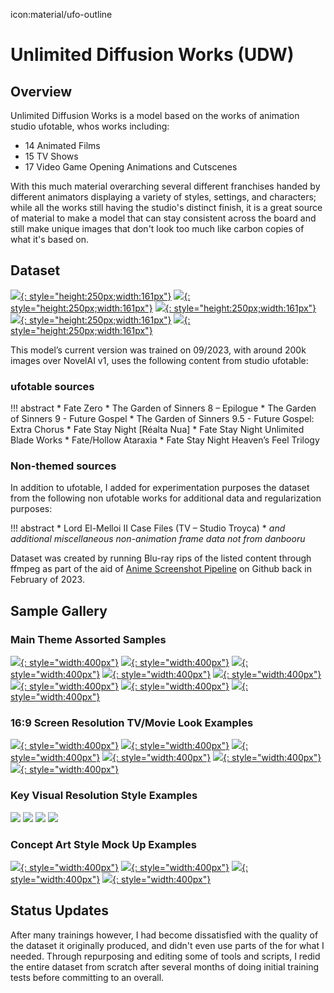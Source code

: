icon:material/ufo-outline
# Unlimited Diffusion Works (UDW)
## Overview

Unlimited Diffusion Works is a model based on the works of animation studio ufotable, whos works including:

* 14 Animated Films
* 15 TV Shows 
* 17 Video Game Opening Animations and Cutscenes

With this much material overarching several different franchises handed by different animators displaying a variety of styles, settings, and characters; while all the works still having the studio's distinct finish, it is a great source of material to make a model that can stay consistent across the board and still make unique images that don't look too much like carbon copies of what it's based on. 

## Dataset

[![](./images/overview/dataset/fatezerokv1.jpg){: style="height:250px;width:161px"}](./images/overview/dataset/fatezerokv1.jpg)
[![](./images/overview/dataset/ubwkv1.jpg){: style="height:250px;width:161px"}](./images/overview/dataset/ubwkv1.jpg)
[![](./images/overview/dataset/hf3kv1.jpg){: style="height:250px;width:161px"}](./images/overview/dataset/hf3kv1.jpg)
[![](./images/overview/dataset/knkekv1.jpg){: style="height:250px;width:161px"}](./images/overview/dataset/knkekv1.jpg)
[![](./images/overview/dataset/emcfkv.jpg){: style="height:250px;width:161px"}](./images/overview/dataset/emcfkv.jpg)


This model’s current version was trained on 09/2023, with around 200k images over NovelAI v1, uses the following content from studio ufotable:

### ufotable sources

!!! abstract
    * Fate Zero 
    * The Garden of Sinners 8 – Epilogue
    * The Garden of Sinners 9 - Future Gospel
    * The Garden of Sinners 9.5 - Future Gospel: Extra Chorus
    * Fate Stay Night [Réalta Nua]
    * Fate Stay Night Unlimited Blade Works
    * Fate/Hollow Ataraxia
    * Fate Stay Night Heaven’s Feel Trilogy

### Non-themed sources 

In addition to ufotable, I added for experimentation purposes the dataset from the following non ufotable works for additional data and regularization purposes:

!!! abstract
    * Lord El-Melloi II Case Files (TV – Studio Troyca)
    * *and additional miscellaneous non-animation frame data not from danbooru*


Dataset was created by running Blu-ray rips of the listed content through ffmpeg as part of the aid of [Anime Screenshot Pipeline](https://github.com/cyber-meow/anime_screenshot_pipeline) on Github back in February of 2023.


## Sample Gallery

### Main Theme Assorted Samples

[![](./images/overview/keyvisual/full/71966-357371757.png){: style="width:400px"}](./images/overview/keyvisual/full/71966-357371757.png)
[![](./images/overview/keyvisual/full/73082-256545115.png){: style="width:400px"}](./images/overview/keyvisual/full/73082-256545115.png)
[![](./images/overview/keyvisual/full/72307-3288374492.png){: style="width:400px"}](./images/overview/keyvisual/full/72307-3288374492.png)
[![](./images/overview/keyvisual/full/72333-3049597417.png){: style="width:400px"}](./images/overview/keyvisual/full/72333-3049597417.png)
[![](./images/overview/blurayres/73815-2911211619.png){: style="width:400px"}](./images/overview/blurayres/73815-2911211619.png)
[![](./images/overview/blurayres/74919-646950122.png){: style="width:400px"}](./images/overview/blurayres/74919-646950122.png)
[![](./images/overview/conceptart/71234-3241660550.png){: style="width:400px"}](./images/overview/conceptart/71234-3241660550.png)
[![](./images/overview/conceptart/107655-3787594491.png){: style="width:400px"}](./images/overview/conceptart/107655-3787594491.png)

### 16:9 Screen Resolution TV/Movie Look Examples

[![](./images/overview/blurayres/68981-3336393614.png){: style="width:400px"}](./images/overview/blurayres/68981-3336393614.png)
[![](./images/overview/blurayres/68792-2210440585.png){: style="width:400px"}](./images/overview/blurayres/68792-2210440585.png)
[![](./images/overview/blurayres/87508-1453217043.png){: style="width:400px"}](./images/overview/blurayres/87508-1453217043.png)
[![](./images/overview/blurayres/87590-2557507210.png){: style="width:400px"}](./images/overview/blurayres/87590-2557507210.png)
[![](./images/overview/blurayres/88147-1535975933.png){: style="width:400px"}](./images/overview/blurayres/88147-1535975933.png)
[![](./images/overview/blurayres/98315-3984287718.png){: style="width:400px"}](./images/overview/blurayres/98315-3984287718.png)

### Key Visual Resolution Style Examples

[![](./images/overview/keyvisual/thumb/Layer-9-Crop.png)](./images/overview/keyvisual/full/61824-1959696816.png)
[![](./images/overview/keyvisual/thumb/Layer-10-Crop.png)](./images/overview/keyvisual/full/55835-2128820733.png)
[![](./images/overview/keyvisual/thumb/Layer-11-Crop.png)](./images/overview/keyvisual/full/60607-3231689894.png)
[![](./images/overview/keyvisual/thumb/Layer-13-Crop.png)](./images/overview/keyvisual/full/01470-2327565163.png)

### Concept Art Style Mock Up Examples

[![](./images/overview/conceptart/63265-885359435.png){: style="width:400px"}](./images/overview/conceptart/63265-885359435.png)
[![](./images/overview/conceptart/63291-3832714336.png){: style="width:400px"}](./images/overview/conceptart/63291-3832714336.png)
[![](./images/overview/conceptart/63322-1230264608.png){: style="width:400px"}](./images/overview/conceptart/63322-1230264608.png)
[![](./images/overview/conceptart/63324-2435138676.png){: style="width:400px"}](./images/overview/conceptart/63324-2435138676.png)


## Status Updates

After many trainings however, I had become dissatisfied with the quality of the dataset it originally produced, and didn't even use parts of the for what I needed. Through repurposing and editing some of tools and scripts, I redid the entire dataset from scratch after several months of doing initial training tests before committing to an overall.